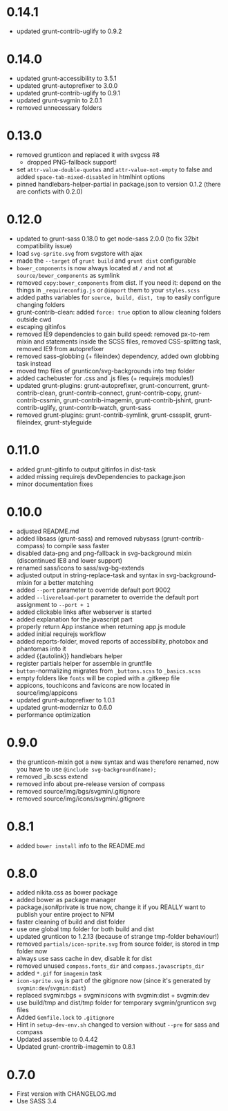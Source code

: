 # 0.14.1

* updated grunt-contrib-uglify to 0.9.2

# 0.14.0

* updated grunt-accessibility to 3.5.1
* updated grunt-autoprefixer to 3.0.0
* updated grunt-contrib-uglify to 0.9.1
* updated grunt-svgmin to 2.0.1
* removed unnecessary folders

# 0.13.0

* removed grunticon and replaced it with svgcss #8
  * dropped PNG-fallback support!
* set `attr-value-double-quotes` and `attr-value-not-empty` to false and added `space-tab-mixed-disabled` in htmlhint options
* pinned handlebars-helper-partial in package.json to version 0.1.2 (there are conficts with 0.2.0)

# 0.12.0

* updated to grunt-sass 0.18.0 to get node-sass 2.0.0 (to fix 32bit compatibility issue)
* load `svg-sprite.svg` from svgstore with ajax
* made the `--target` of `grunt build` and `grunt dist` configurable
* `bower_components` is now always located at `/` and not at `source/bower_components` as symlink
* removed `copy:bower_components` from dist. If you need it: depend on the things in `_requireconfig.js` or `@import` them to your `styles.scss`
* added paths variables for `source, build, dist, tmp` to easily configure changing folders
* grunt-contrib-clean: added `force: true` option to allow cleaning folders outside cwd
* escaping gitinfos
* removed IE9 dependencies to gain build speed: removed px-to-rem mixin and statements inside the SCSS files, removed CSS-splitting task, removed IE9 from autoprefixer
* removed sass-globbing (+ fileindex) dependency, added own globbing task instead
* moved tmp files of grunticon/svg-backgrounds into tmp folder
* added cachebuster for .css and .js files (+ requirejs modules!)
* updated grunt-plugins: grunt-autoprefixer, grunt-concurrent, grunt-contrib-clean, grunt-contrib-connect, grunt-contrib-copy, grunt-contrib-cssmin, grunt-contrib-imagemin, grunt-contrib-jshint, grunt-contrib-uglify, grunt-contrib-watch, grunt-sass
* removed grunt-plugins: grunt-contrib-symlink, grunt-csssplit, grunt-fileindex, grunt-styleguide

# 0.11.0

* added grunt-gitinfo to output gitinfos in dist-task
* added missing requirejs devDependencies to package.json
* minor documentation fixes

# 0.10.0

* adjusted README.md
* added libsass (grunt-sass) and removed rubysass (grunt-contrib-compass) to compile sass faster
* disabled data-png and png-fallback in svg-background mixin (discontinued IE8 and lower support)
* renamed sass/icons to sass/svg-bg-extends
* adjusted output in string-replace-task and syntax in svg-background-mixin for a better matching
* added `--port` parameter to override default port 9002
* added `--livereload-port` parameter to override the default port assignment to `--port + 1`
* added clickable links after webserver is started
* added explanation for the javascript part
* properly return App instance when returning app.js module
* added initial requirejs workflow
* added reports-folder, moved reports of accessibility, photobox and phantomas into it
* added {{autolink}} handlebars helper
* register partials helper for assemble in gruntfile
* `button`-normalizing migrates from `_buttons.scss` to `_basics.scss`
* empty folders like `fonts` will be copied with a .gitkeep file
* appicons, touchicons and favicons are now located in source/img/appicons
* updated grunt-autoprefixer to 1.0.1
* updated grunt-modernizr to 0.6.0
* performance optimization

# 0.9.0

* the grunticon-mixin got a new syntax and was therefore renamed, now you have to use `@include svg-background(name);`
* removed _ib.scss extend
* removed info about pre-release version of compass
* removed source/img/bgs/svgmin/.gitignore
* removed source/img/icons/svgmin/.gitignore

# 0.8.1

* added `bower install` info to the README.md

# 0.8.0

* added nikita.css as bower package
* added bower as package manager
* package.json#private is true now, change it if you REALLY want to publish your entire project to NPM
* faster cleaning of build and dist folder
* use one global tmp folder for both build and dist
* updated grunticon to 1.2.13 (because of strange tmp-folder behaviour!)
* removed `partials/icon-sprite.svg` from source folder, is stored in tmp folder now
* always use sass cache in dev, disable it for dist
* removed unused `compass.fonts_dir` and `compass.javascripts_dir`
* added `*.gif` for `imagemin` task
* `icon-sprite.svg` is part of the gitignore now (since it's generated by `svgmin:dev`/`svgmin:dist`)
* replaced svgmin:bgs + svgmin:icons with svgmin:dist + svgmin:dev
* use build/tmp and dist/tmp folder for temporary svgmin/grunticon svg files
* Added `Gemfile.lock` to `.gitignore`
* Hint in `setup-dev-env.sh` changed to version without `--pre` for sass and compass
* Updated assemble to 0.4.42
* Updated grunt-crontrib-imagemin to 0.8.1

# 0.7.0

* First version with CHANGELOG.md
* Use SASS 3.4

